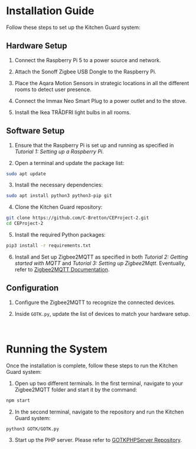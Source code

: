 # **Installation Guide**

Follow these steps to set up the Kitchen Guard system:

## **Hardware Setup**

1. Connect the Raspberry Pi 5 to a power source and network.

2. Attach the Sonoff Zigbee USB Dongle to the Raspberry Pi.

3. Place the Aqara Motion Sensors in strategic locations in all the different rooms to detect user presence.

4. Connect the Immax Neo Smart Plug to a power outlet and to the stove.

5. Install the Ikea TRÅDFRI light bulbs in all rooms.


## **Software Setup**

1. Ensure that the Raspberry Pi is set up and running as specified in *Tutorial 1: Setting up a Raspberry Pi*.

2. Open a terminal and update the package list:
```bash
sudo apt update
```

3. Install the necessary dependencies:
```bash
sudo apt install python3 python3-pip git
```

4. Clone the Kitchen Guard repository:
```bash
git clone https://github.com/C-Bretton/CEProject-2.git
cd CEProject-2
```

5. Install the required Python packages:
```bash
pip3 install -r requirements.txt
```

6. Install and Set up Zigbee2MQTT as specified in both *Tutorial 2: Getting started with MQTT* and *Tutorial 3: Setting up Zigbee2Mqtt*. Eventually, refer to [Zigbee2MQTT Documentation](https://www.zigbee2mqtt.io/).


## **Configuration**

1. Configure the Zigbee2MQTT to recognize the connected devices.

2. Inside `GOTK.py`, update the list of devices to match your hardware setup.

<br/>

# **Running the System**

Once the installation is complete, follow these steps to run the Kitchen Guard system:

1. Open up two different terminals. In the first terminal, navigate to your Zigbee2MQTT folder and start it by the command:
```bash
npm start
```

2. In the second terminal, navigate to the repository and run the Kitchen Guard system:
```bash
python3 GOTK/GOTK.py
```

3. Start up the PHP server. Please refer to [GOTKPHPServer Repository](https://github.com/Losmobilos3/GOTKPHPServer).

